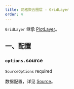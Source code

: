 ```yaml
---
title: 网格聚合图层 - GridLayer
order: 4
---
```


`GridLayer` 继承 [PlotLayer](/zh/docs/api/layers/dot-layer)。

## 一、配置

### `options.`source

`SourceOptions` required

数据配置，详见 [Source](/zh/docs/api/source)。
